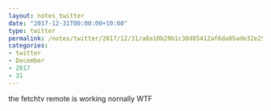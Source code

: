 ```yaml
---
layout: notes_twitter
date: "2017-12-31T00:00:00+10:00"
type: twitter
permalink: /notes/twitter/2017/12/31/a8a10b29b1c38d85412af6da85ade32e250c2a16.html
categories:
- twitter
- December
- 2017
- 31
---
```

the fetchtv remote is working nornally WTF
